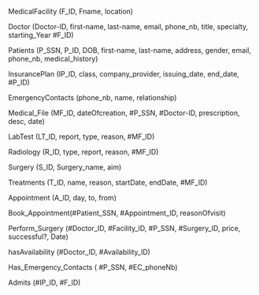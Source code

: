 MedicalFacility (F_ID, Fname, location)

Doctor (Doctor-ID, first-name, last-name, email, phone_nb, title, specialty, starting_Year #F_ID)

Patients (P_SSN, P_ID, DOB, first-name, last-name, address, gender, email, phone_nb, medical_history)

InsurancePlan (IP_ID, class, company_provider, issuing_date, end_date, #P_ID)

EmergencyContacts (phone_nb, name, relationship)

Medical_File (MF_ID, dateOfcreation, #P_SSN, #Doctor-ID, prescription, desc, date)

LabTest (LT_ID, report, type, reason, #MF_ID)

Radiology (R_ID, type, report, reason, #MF_ID)

Surgery (S_ID, Surgery_name, aim)

Treatments (T_ID, name, reason, startDate, endDate, #MF_ID)

Appointment (A_ID, day, to, from)

Book_Appointment(#Patient_SSN, #Appointment_ID, reasonOfvisit)

Perform_Surgery (#Doctor_ID, #Facility_ID, #P_SSN, #Surgery_ID, price, successful?, Date)

hasAvailability (#Doctor_ID, #Availability_ID)

Has_Emergency_Contacts ( #P_SSN, #EC_phoneNb)

Admits (#IP_ID, #F_ID)
